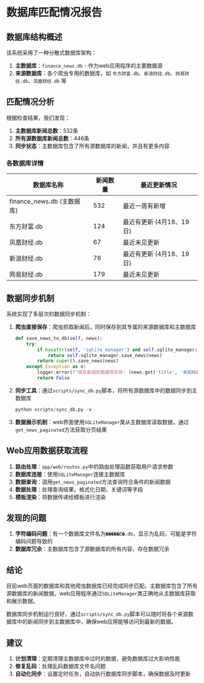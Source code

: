 # 数据库匹配情况报告

## 数据库结构概述

该系统采用了一种分散式数据库架构：
1. **主数据库**：`finance_news.db` - 作为web应用程序的主要数据源
2. **来源数据库**：各个爬虫专用的数据库，如 `东方财富.db`、`新浪财经.db`、`网易财经.db`、`凤凰财经.db` 等

## 匹配情况分析

根据检查结果，我们发现：

1. **主数据库新闻总数**：532条
2. **所有源数据库新闻总数**：446条
3. **同步状态**：主数据库包含了所有源数据库的新闻，并且有更多内容

### 各数据库详情

| 数据库名称 | 新闻数量 | 最近更新情况 |
|-----------|---------|------------|
| finance_news.db (主数据库) | 532 | 最近一周有新增 |
| 东方财富.db | 124 | 最近有更新 (4月18、19日) |
| 凤凰财经.db | 67 | 最近未见更新 |
| 新浪财经.db | 76 | 最近有更新 (4月18、19日) |
| 网易财经.db | 179 | 最近未见更新 |

## 数据同步机制

系统实现了多层次的数据同步机制：

1. **爬虫直接保存**：爬虫抓取新闻后，同时保存到其专属的来源数据库和主数据库
   ```python
   def save_news_to_db(self, news):
       try:
           if hasattr(self, 'sqlite_manager') and self.sqlite_manager:
               return self.sqlite_manager.save_news(news)
           return super().save_news(news)
       except Exception as e:
           logger.error(f"保存新闻到数据库失败: {news.get('title', '未知标题')}, 错误: {str(e)}")
           return False
   ```

2. **同步工具**：通过`scripts/sync_db.py`脚本，将所有源数据库中的数据同步到主数据库
   ```python
   python scripts/sync_db.py -v
   ```

3. **数据展示机制**：web界面使用`SQLiteManager`类从主数据库读取数据，通过`get_news_paginated`方法获取分页结果

## Web应用数据获取流程

1. **路由处理**：`app/web/routes.py`中的路由处理函数获取用户请求参数
2. **数据库连接**：使用`SQLiteManager`连接主数据库
3. **数据查询**：调用`get_news_paginated`方法查询符合条件的新闻数据
4. **数据处理**：处理查询结果，格式化日期、关键词等字段
5. **模板渲染**：将数据传递给模板进行渲染

## 发现的问题

1. **字符编码问题**：有一个数据库文件名为`�����Ƹ�.db`，显示为乱码，可能是字符编码问题导致的
2. **数据库冗余**：主数据库包含了源数据库的所有内容，存在数据冗余

## 结论

目前web页面的数据库和其他爬虫数据库已经完成同步匹配。主数据库包含了所有源数据库的新闻数据，web应用程序通过`SQLiteManager`类正确地从主数据库获取和展示数据。

数据库同步机制运行良好，通过`scripts/sync_db.py`脚本可以随时将各个来源数据库中的新闻同步到主数据库中，确保web应用能够访问到最新的数据。

## 建议

1. **计划清理**：定期清理主数据库中过时的数据，避免数据库过大影响性能
2. **修复乱码**：处理乱码数据库文件名问题
3. **自动化同步**：设置定时任务，自动执行数据库同步脚本，确保数据及时更新 